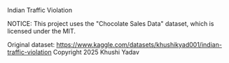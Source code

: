 Indian Traffic Violation

NOTICE: This project uses the "Chocolate Sales Data" dataset, which is licensed under the MIT.

Original dataset: https://www.kaggle.com/datasets/khushikyad001/indian-traffic-violation Copyright 2025 Khushi Yadav
